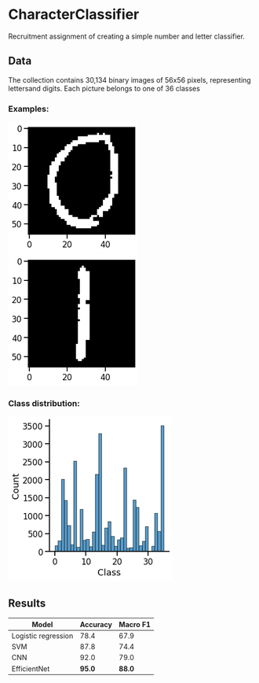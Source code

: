# CharacterClassifier

Recruitment assignment of creating a simple number and letter classifier.

## Data
The collection contains 30,134 binary images of 56x56 pixels, representing lettersand digits. Each picture belongs to one of 36 classes

### Examples:
![alt text](images/class_2.png "Class 2")
![alt text](images/class_9.png "Class 9")

### Class distribution:
![alt text](images/class_dist.png "Distribution of classes")


## Results

| Model      | Accuracy | Macro F1|
| ----------- | ----------- | ----------- |
| Logistic regression      | 78.4 |  67.9 |
| SVM   | 87.8 |  74.4 |
| CNN   | 92.0 |  79.0 |
| EfficientNet   | **95.0** |  **88.0** |
